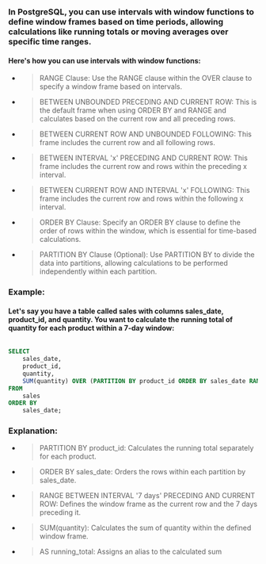### In PostgreSQL, you can use intervals with window functions to define window frames based on time periods, allowing calculations like running totals or moving averages over specific time ranges.

#### Here's how you can use intervals with window functions:

- > RANGE Clause:
  > Use the RANGE clause within the OVER clause to specify a window frame based on intervals.
- > BETWEEN UNBOUNDED PRECEDING AND CURRENT ROW:
  > This is the default frame when using ORDER BY and RANGE and calculates based on the current row and all preceding rows.
- > BETWEEN CURRENT ROW AND UNBOUNDED FOLLOWING:
  > This frame includes the current row and all following rows.
- > BETWEEN INTERVAL 'x' PRECEDING AND CURRENT ROW:
  > This frame includes the current row and rows within the preceding x interval.
- > BETWEEN CURRENT ROW AND INTERVAL 'x' FOLLOWING:
  > This frame includes the current row and rows within the following x interval.
- > ORDER BY Clause:
  > Specify an ORDER BY clause to define the order of rows within the window, which is essential for time-based calculations.
- > PARTITION BY Clause (Optional):
  > Use PARTITION BY to divide the data into partitions, allowing calculations to be performed independently within each partition.

### Example:

#### Let's say you have a table called sales with columns sales_date, product_id, and quantity. You want to calculate the running total of quantity for each product within a 7-day window:

```sql

SELECT
    sales_date,
    product_id,
    quantity,
    SUM(quantity) OVER (PARTITION BY product_id ORDER BY sales_date RANGE BETWEEN INTERVAL '7 days' PRECEDING AND CURRENT ROW) AS running_total
FROM
    sales
ORDER BY
    sales_date;
```

### Explanation:

- > PARTITION BY product_id: Calculates the running total separately for each product.
- > ORDER BY sales_date: Orders the rows within each partition by sales_date.
- > RANGE BETWEEN INTERVAL '7 days' PRECEDING AND CURRENT ROW: Defines the window frame as the current row and the 7 days preceding it.
- > SUM(quantity): Calculates the sum of quantity within the defined window frame.
- > AS running_total: Assigns an alias to the calculated sum

